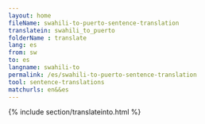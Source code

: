 ```yaml
---
layout: home
fileName: swahili-to-puerto-sentence-translation
translatein: swahili_to_puerto
folderName : translate
lang: es
from: sw
to: es
langname: swahili-to
permalink: /es/swahili-to-puerto-sentence-translation
tool: sentence-translations
matchurls: en&&es
---
```

{% include section/translateinto.html %}
